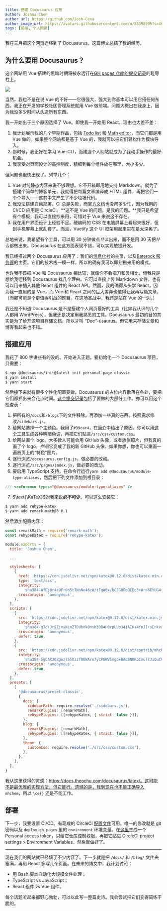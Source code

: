 ```yaml
---
title: 搭建 Docusaurus 应用
author: Joshua Chen
author_url: https://github.com/Josh-Cena
author_image_url: https://avatars.githubusercontent.com/u/55398995?s=460&u=88dc0dcb0691877524dd8739db9fde7ed4fa9721&v=4
tags: [前端, 个人网页]
---
```


我在三月把这个网页迁移到了 Docusaurus。这篇博文总结了我的经历。

<!-- truncate -->

## 为什么要用 Docusaurus？

这个网站用 Vue 搭建的黑暗时期将被永远钉在[GH pages 仓库的提交记录](https://github.com/Josh-Cena/Personal-page/tree/202beb7770e17fbc6ab30bce4d928bf678ecc5e8)的耻辱柱上。

<img src="/zh-Hans/img/blog/2021-3-9/page.jpg"></img>

当然，我也不是在说 Vue 的不好——它很强大，强大到你基本可以用它搭任何东西。我正在开发的学校社团管理系统就用 Vue 做前端。问题大概出在我身上，因为我没多少时间从头造所有东西。

我一开始出于三个原因选择了 Vue。即使我一开始用 React，理由也大差不差：

1. 我计划展示我的几个早期作品，包括 [Todo list](https://github.com/Computerization/New-member-practice-commit/tree/master/2019/Josh-Cena/Joshua-Todolist%20with%20vue) 和 [Math editor](https://github.com/Josh-Cena/Web-math-editor)，而它们都是用 Vue 做的。如果整个网站都是基于 Vue 的，我就可以把它们轻松作为模块导入。
2. 那时候，我正好在学习 Vue-CLI，而建造个人网站就成为了我动手操作的最好机会。
3. 我享受对页面设计的高控制度，精细到每个组件放在哪里，大小多少。

但问题也很快出现了。列举几个：

1. Vue 对纯静态内容来说不够理想。它不开箱即用地支持 Markdown。就为了搭建个简单的博客单元，我就得把每篇文章编译成 HTML 组件，再把它们一个个导入——这其中又产生了不少垃圾代码。
2. 我没法搭建自动部署。CI 总是失败，而[官方文档](https://cli.vuejs.org/guide/deployment.html#platform-guides)也没帮多少忙，因为我用的 CI/CD 应用是 CircleCI。**这不是 Vue 的问题，是我的问题。**我只是希望有个模板，我可以直接抄来用，可惜对于 Vue 来说这不存在。
3. 我在用户界面设计上经验不足。硬编码的 CSS 在电脑屏幕上看起来很好，但到手机屏幕上就乱套了。而且，Vuetify 这个 UI 框架用起来实在是太深奥了。

总地来说，我希望有个工具，可以用 30 分钟做点*什么*出来，而不是用 30 天把*什么*都做出来。Docusaurus 在这方面表现不错，可以实现敏捷开发。

我已经搭过两个 Docusaurus 应用了：我们的[信息化社](https://computerization.io)的主页，以及[Baterock 服务器](https://baterock-minecraft.github.io)的主页。它们的技术栈一模一样，所以的确有我可以即刻搬来用的模式。

也许我不该把 Vue 和 Docusaurus 相比较，就像你不会把刀和叉相比，但我只是想给我迁移到 Docusaurus 找几个理由。它可以直接上传 Markdown 文件，也有可以用来插入其他 React 组件的 React API。然而，我的确得从头学 React，因为我一直用的是 Vue，而 Vue 和 React 之间的巨大差异也值得让我再写篇文章。（而那可能是个更值得引战的题目。在这场圣战中，我还是站在 Vue 的一边。）

我还是不知道 Docusaurus 是不是搭建个人网页最好的工具（比如我认识的几个人都用 WordPress），但我还是决定用我熟悉的工具。Docusaurus 最初的目的其实是为了给开源项目存储文档，所以才叫 _"Doc"_-usaurus。但它用来存储文章和博客看起来也不错。

## 搭建应用

我花了 800 字讲些有的没的。开始进入正题。要初始化一个 Docusaurus 项目，只需要：

```bash
$ npx @docusaurus/init@latest init personal-page classic
$ yarn install
$ yarn start
```

然后接下来就有很多个性化配置要做。Docusaurus 的占位内容散落在各处，要把它们都抓出来会花点时间。[这个提交记录](https://github.com/Josh-Cena/Personal-page/commit/a5f2566068a5f915b75b39f8aabfe139f58125ef)包括了要做的大部分工作。亦可以用这个检查表：

1. 把所有的`/docs`和`/blogs`下的文件移除，再添加一些真的东西。按照需求修改`/sidebars.js`。
2. 给网站选择一个主题色。我用了`#39cac4`，在[简介](/CV)中给出了原因。你可以用[这个工具](https://v2.docusaurus.io/docs/styling-layout#styling-your-site-with-infima)生成各种明暗色调，再把它们贴进`/src/css/custom.css`。
3. 给网站画个 logo。大多数人可能会用 GitHub 头像，或者放张照片，但我真的画了个 logo，*然后*它变成了我的新 GitHub 头像。如果你想，你也可以重画一遍首页上的“特色”图片。
4. 逐行浏览`/docusaurus.config.js`，做必要的改动。
5. 逐行浏览`/src/pages/index.js`，做必要的改动。
6. 要启用 TypeScript 支持，在命令行运行`yarn add @docusaurus/module-type-aliases`，然后把下列文件添加到根目录：

```typescript title="types.d.ts"
/// <reference types="@docusaurus/module-type-aliases" />
```

7. $\text{\KaTeX}$对我来说**必不可少**。可以这么安装它：

```bash
$ yarn add rehype-katex
$ yarn add remark-math@3.0.1
```

然后添加配置内容：

```jsx title="/docusaurus.config.js" {1-2,9-33,38-46}
const remarkMath = require('remark-math');
const rehypeKatex = require('rehype-katex');

module.exports = {
  title: 'Joshua Chen',

  ...

  stylesheets: [
    {
      href: 'https://cdn.jsdelivr.net/npm/katex@0.12.0/dist/katex.min.css',
      type: 'text/css',
      integrity:
        'sha384-AfEj0r4/OFrOo5t7NnNe46zW/tFgW6x/bCJG8FqQCEo3+Aro6EYUG4+cU+KJWu/X',
      crossorigin: 'anonymous',
    },
  ],
  scripts: [
    {
      src: 'https://cdn.jsdelivr.net/npm/katex@0.12.0/dist/katex.min.js',
      integrity:
        'sha384-g7c+Jr9ZivxKLnZTDUhnkOnsh30B4H0rpLUpJ4jAIKs4fnJI+sEnkvrMWph2EDg4',
      crossorigin: 'anonymous',
      defer: true,
    },
    {
      src: 'https://cdn.jsdelivr.net/npm/katex@0.12.0/dist/contrib/mhchem.min.js',
      integrity:
        'sha384-5gCAXJ0ZgozlShOzzT0OWArn7yCPGWVIvgo+BAd8NUKbCmulrJiQuCVR9cHlPHeG',
      crossorigin: 'anonymous',
      defer: true,
    },
  ],
  presets: [
    [
      '@docusaurus/preset-classic',
      {
        docs: {
          sidebarPath: require.resolve('./sidebars.js'),
          remarkPlugins: [remarkMath],
          rehypePlugins: [[rehypeKatex, { strict: false }]],
        },
        blog: {
          remarkPlugins: [remarkMath],
          rehypePlugins: [[rehypeKatex, { strict: false }]],
        },
        theme: {
          customCss: require.resolve('./src/css/custom.css'),
        },
      },
    ],
  ],
}
```

我从这里获得的灵感：https://docs.theochu.com/docusaurus/latex/。这可能不是最优雅的实现方法，但它能行。遗憾的是，我到现在也不能正确导入 `mhchem`，所以 `\ce{}` 还是不能工作。

## 部署

下一步，我要设置 CI/CD。有现成的 CircleCI [配置文件](https://github.com/Josh-Cena/Personal-page/blob/master/.circleci/config.yml)可用。唯一的修改就是 git 密码以及 `deploy-gh-pages` 里的 `environment` 环境变量。在[这里](https://github.com/settings/tokens)生成一个 Personal access token，只给它仓库控制权限，再把它贴进 CircleCI project settings > Environment Variables。然后就做好了。

---

现在我们的网站就已经填了不少内容了。下一步就是把 `/docs/` 和 `/blog/` 文件夹塞满，再用 React 多写几个页面。在未来的博文中，我计划讨论：

- 用 Bash 脚本自动化大规模文件处理；
- TypeScript vs JavaScript；
- React 组件 vs Vue 组件。

每个话题听起来都野心勃勃，可以以此写一整篇史诗。我会尝试把它们变得简练干脆的。
